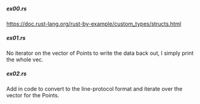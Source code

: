 
##### ex00.rs
https://doc.rust-lang.org/rust-by-example/custom_types/structs.html

##### ex01.rs
No iterator on the vector of Points to write the data back out,
I simply print the whole vec.

##### ex02.rs
Add in code to convert to the line-protocol format and iterate
over the vector for the Points.
